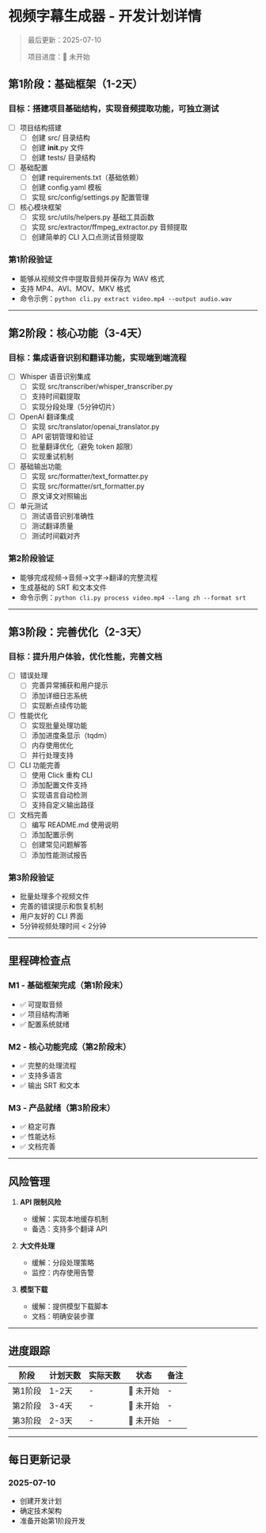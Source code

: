 # 视频字幕生成器 - 开发计划详情

> 最后更新：2025-07-10
> 
> 项目进度：🔴 未开始

## 第1阶段：基础框架（1-2天）

### 目标：搭建项目基础结构，实现音频提取功能，可独立测试

- [ ] 项目结构搭建
  - [ ] 创建 src/ 目录结构
  - [ ] 创建 __init__.py 文件
  - [ ] 创建 tests/ 目录结构
  
- [ ] 基础配置
  - [ ] 创建 requirements.txt（基础依赖）
  - [ ] 创建 config.yaml 模板
  - [ ] 实现 src/config/settings.py 配置管理
  
- [ ] 核心模块框架
  - [ ] 实现 src/utils/helpers.py 基础工具函数
  - [ ] 实现 src/extractor/ffmpeg_extractor.py 音频提取
  - [ ] 创建简单的 CLI 入口点测试音频提取

### 第1阶段验证
- 能够从视频文件中提取音频并保存为 WAV 格式
- 支持 MP4、AVI、MOV、MKV 格式
- 命令示例：`python cli.py extract video.mp4 --output audio.wav`

---

## 第2阶段：核心功能（3-4天）

### 目标：集成语音识别和翻译功能，实现端到端流程

- [ ] Whisper 语音识别集成
  - [ ] 实现 src/transcriber/whisper_transcriber.py
  - [ ] 支持时间戳提取
  - [ ] 实现分段处理（5分钟切片）
  
- [ ] OpenAI 翻译集成
  - [ ] 实现 src/translator/openai_translator.py
  - [ ] API 密钥管理和验证
  - [ ] 批量翻译优化（避免 token 超限）
  - [ ] 实现重试机制
  
- [ ] 基础输出功能
  - [ ] 实现 src/formatter/text_formatter.py
  - [ ] 实现 src/formatter/srt_formatter.py
  - [ ] 原文译文对照输出
  
- [ ] 单元测试
  - [ ] 测试语音识别准确性
  - [ ] 测试翻译质量
  - [ ] 测试时间戳对齐

### 第2阶段验证
- 能够完成视频→音频→文字→翻译的完整流程
- 生成基础的 SRT 和文本文件
- 命令示例：`python cli.py process video.mp4 --lang zh --format srt`

---

## 第3阶段：完善优化（2-3天）

### 目标：提升用户体验，优化性能，完善文档

- [ ] 错误处理
  - [ ] 完善异常捕获和用户提示
  - [ ] 添加详细日志系统
  - [ ] 实现断点续传功能
  
- [ ] 性能优化
  - [ ] 实现批量处理功能
  - [ ] 添加进度条显示（tqdm）
  - [ ] 内存使用优化
  - [ ] 并行处理支持
  
- [ ] CLI 功能完善
  - [ ] 使用 Click 重构 CLI
  - [ ] 添加配置文件支持
  - [ ] 实现语言自动检测
  - [ ] 支持自定义输出路径
  
- [ ] 文档完善
  - [ ] 编写 README.md 使用说明
  - [ ] 添加配置示例
  - [ ] 创建常见问题解答
  - [ ] 添加性能测试报告

### 第3阶段验证
- 批量处理多个视频文件
- 完善的错误提示和恢复机制
- 用户友好的 CLI 界面
- 5分钟视频处理时间 < 2分钟

---

## 里程碑检查点

### M1 - 基础框架完成（第1阶段末）
- ✅ 可提取音频
- ✅ 项目结构清晰
- ✅ 配置系统就绪

### M2 - 核心功能完成（第2阶段末）
- ✅ 完整的处理流程
- ✅ 支持多语言
- ✅ 输出 SRT 和文本

### M3 - 产品就绪（第3阶段末）
- ✅ 稳定可靠
- ✅ 性能达标
- ✅ 文档完善

---

## 风险管理

1. **API 限制风险**
   - 缓解：实现本地缓存机制
   - 备选：支持多个翻译 API

2. **大文件处理**
   - 缓解：分段处理策略
   - 监控：内存使用告警

3. **模型下载**
   - 缓解：提供模型下载脚本
   - 文档：明确安装步骤

---

## 进度跟踪

| 阶段 | 计划天数 | 实际天数 | 状态 | 备注 |
|------|----------|----------|------|------|
| 第1阶段 | 1-2天 | - | 🔴 未开始 | - |
| 第2阶段 | 3-4天 | - | 🔴 未开始 | - |
| 第3阶段 | 2-3天 | - | 🔴 未开始 | - |

---

## 每日更新记录

### 2025-07-10
- 创建开发计划
- 确定技术架构
- 准备开始第1阶段开发